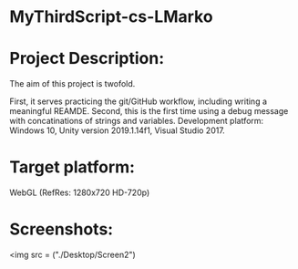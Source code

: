# MyThirdScript-cs-LMarko
# Project Description:

The aim of this project is twofold.

First, it serves practicing the git/GitHub workflow, including writing a meaningful REAMDE.
Second, this is the first time using a debug message with concatinations of strings and variables.
Development platform:
Windows 10, Unity version 2019.1.14f1, Visual Studio 2017.

# Target platform:
WebGL (RefRes: 1280x720 HD-720p)

# Screenshots:

<img src = ("./Desktop/Screen2")
